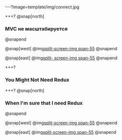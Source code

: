 ---?image=template/img/connect.jpg

+++?
@snap[north]
### MVC не масштабируется
@snapend

@snap[west]
@img[split-screen-img span-55](template/img/mvc.jpg)
@snapend

@snap[east]
@img[split-
screen-img span-55](template/img/flux.jpg)
@snapend


+++?

### You Might Not Need Redux


+++?
@snap[north]
### When I'm sure that I need Redux
@snapend

@snap[west]
@img[split-screen-img span-55](template/img/twitter-user-data.jpg)
@snapend

@snap[east]
@img[split-screen-img span-55](template/img/twitter-hierarchy.jpg)
@snapend